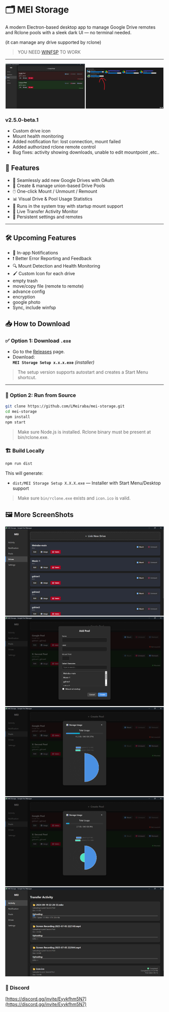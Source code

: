 # 🗂️ MEI Storage

A modern Electron-based desktop app to manage Google Drive remotes and Rclone pools with a sleek dark UI — no terminal needed.

(it can manage any drive supported by rclone)
> YOU NEED [WINFSP](https://winfsp.dev/rel/) TO WORK
---
<p align="center">
  <img src="img/1.png" alt="Screenshot 1" width="50%" />
  <img src="img/2.png" alt="Screenshot 2" width="49%" />
</p>

### v2.5.0-beta.1
- Custom drive icon
- Mount health monitoring
- Added notification for: lost connection, mount failed
- Added authorized rclone remote control
- Bug fixes: activity showing downloads, unable to edit mountpoint ,etc..

## 🚀 Features

- 🔐 Seamlessly add new Google Drives with OAuth
- 🧩 Create & manage union-based Drive Pools
- 🖱️ One-click Mount / Unmount / Remount
- 📊 Visual Drive & Pool Usage Statistics
- 🧠 Runs in the system tray with startup mount support
- 📡 Live Transfer Activity Monitor
- 💾 Persistent settings and remotes


---
## 🛠️ Upcoming Features

- 🔔 In-app Notifications
- ❗ Better Error Reporting and Feedback
- 🔍 Mount Detection and Health Monitoring
- 🖌️ Custom Icon for each drive
- empty trash
- move/copy file (remote to remote)
- advance config
- encryption
- google photo
- Sync, include winfsp

## 📥 How to Download

### ✅ Option 1: Download `.exe`

- Go to the [Releases](https://github.com/LMeiraba/mei-storage/releases) page.
- Download:  
  **`MEI Storage Setup x.x.x.exe`** *(installer)*  
  
> The setup version supports autostart and creates a Start Menu shortcut.

---

### 🧪 Option 2: Run from Source

```bash
git clone https://github.com/LMeiraba/mei-storage.git
cd mei-storage
npm install
npm start
```
> Make sure Node.js is installed.
Rclone binary must be present at bin/rclone.exe.

### 🏗️ Build Locally
```bash
npm run dist
```
This will generate:

- `dist/MEI Storage Setup X.X.X.exe` — Installer with Start Menu/Desktop support

> Make sure `bin/rclone.exe` exists and `icon.ico` is valid.

## 🖼️ More ScreenShots

![Screenshot](img/3.png)
![Screenshot](img/4.png)
![Screenshot](img/5.png)
![Screenshot](img/6.png)
![Screenshot](img/7.png)




### 💬 Discord

[https://discord.gg/invite/Eyvkfhm5N7](https://discord.gg/invite/Eyvkfhm5N7)